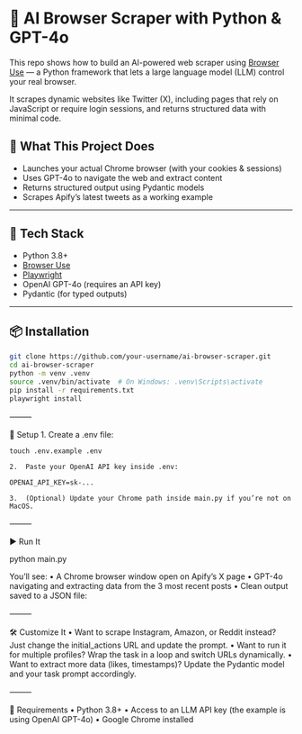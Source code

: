 # 🤖 AI Browser Scraper with Python & GPT-4o

This repo shows how to build an AI-powered web scraper using [Browser Use](https://docs.browser-use.com/) — a Python framework that lets a large language model (LLM) control your real browser.

It scrapes dynamic websites like Twitter (X), including pages that rely on JavaScript or require login sessions, and returns structured data with minimal code.

## 🚀 What This Project Does

-   Launches your actual Chrome browser (with your cookies & sessions)
-   Uses GPT-4o to navigate the web and extract content
-   Returns structured output using Pydantic models
-   Scrapes Apify’s latest tweets as a working example

---

## 🧱 Tech Stack

-   Python 3.8+
-   [Browser Use](https://docs.browser-use.com/)
-   [Playwright](https://playwright.dev/)
-   OpenAI GPT-4o (requires an API key)
-   Pydantic (for typed outputs)

---

## 📦 Installation

```bash
git clone https://github.com/your-username/ai-browser-scraper.git
cd ai-browser-scraper
python -m venv .venv
source .venv/bin/activate  # On Windows: .venv\Scripts\activate
pip install -r requirements.txt
playwright install
```

⸻

🔐 Setup
	1.	Create a .env file:

`touch .env.example .env`


	2.	Paste your OpenAI API key inside .env:

`OPENAI_API_KEY=sk-...`


	3.	(Optional) Update your Chrome path inside main.py if you’re not on MacOS.

⸻

▶️ Run It

python main.py

You’ll see:
	•	A Chrome browser window open on Apify’s X page
	•	GPT-4o navigating and extracting data from the 3 most recent posts
	•	Clean output saved to a JSON file:

⸻

🛠 Customize It
	•	Want to scrape Instagram, Amazon, or Reddit instead? Just change the initial_actions URL and update the prompt.
	•	Want to run it for multiple profiles? Wrap the task in a loop and switch URLs dynamically.
	•	Want to extract more data (likes, timestamps)? Update the Pydantic model and your task prompt accordingly.

⸻

📎 Requirements
	•	Python 3.8+
	•	Access to an LLM API key (the example is using OpenAI GPT-4o)
	•	Google Chrome installed
